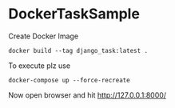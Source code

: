 # DockerTaskSample
Create Docker Image
```
docker build --tag django_task:latest .
```
To execute plz use 
```
docker-compose up --force-recreate
```
Now open browser and hit http://127.0.0.1:8000/
